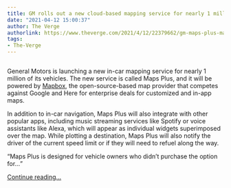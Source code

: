 ```yaml
---
title: GM rolls out a new cloud-based mapping service for nearly 1 million vehicles
date: "2021-04-12 15:00:37"
author: The Verge
authorlink: https://www.theverge.com/2021/4/12/22379662/gm-maps-plus-mapbox-navigation-alexa-spotify
tags:
- The-Verge
---
```

<figure>
      <img alt="" src="https://cdn.vox-cdn.com/thumbor/h8m-fDlThFeh7V7Pa2YLOWBAwyo=/0x0:5700x3800/1310x873/cdn.vox-cdn.com/uploads/chorus_image/image/69113078/GM_Maps_.0.jpg" />
    </figure>

  <p id="fCnrKe">General Motors is launching a new in-car mapping service for nearly 1 million of its vehicles. The new service is called Maps Plus, and it will be powered by <a href="https://www.mapbox.com/">Mapbox</a>, the open-source-based map provider that competes against Google and Here for enterprise deals for customized and in-app maps.</p>
<p id="SBLSuk">In addition to in-car navigation, Maps Plus will also integrate with other popular apps, including music streaming services like Spotify or voice assistants like Alexa, which will appear as individual widgets superimposed over the map. While plotting a destination, Maps Plus will also notify the driver of the current speed limit or if they will need to refuel along the way. </p>
<div class="c-float-right"><aside id="6ui4I6"><q>Maps Plus is designed for vehicle owners who didn’t purchase the option for...</q></aside></div>
  <p>
    <a href="https://www.theverge.com/2021/4/12/22379662/gm-maps-plus-mapbox-navigation-alexa-spotify">Continue reading&hellip;</a>
  </p>